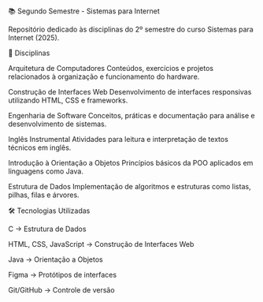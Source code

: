 📚 Segundo Semestre - Sistemas para Internet

Repositório dedicado às disciplinas do 2º semestre do curso Sistemas para Internet (2025).

📂 Disciplinas

Arquitetura de Computadores
Conteúdos, exercícios e projetos relacionados à organização e funcionamento do hardware.

Construção de Interfaces Web
Desenvolvimento de interfaces responsivas utilizando HTML, CSS e frameworks.

Engenharia de Software
Conceitos, práticas e documentação para análise e desenvolvimento de sistemas.

Inglês Instrumental
Atividades para leitura e interpretação de textos técnicos em inglês.

Introdução à Orientação a Objetos
Princípios básicos da POO aplicados em linguagens como Java.

Estrutura de Dados
Implementação de algoritmos e estruturas como listas, pilhas, filas e árvores.

🛠 Tecnologias Utilizadas

C → Estrutura de Dados

HTML, CSS, JavaScript → Construção de Interfaces Web

Java → Orientação a Objetos

Figma → Protótipos de interfaces

Git/GitHub → Controle de versão
